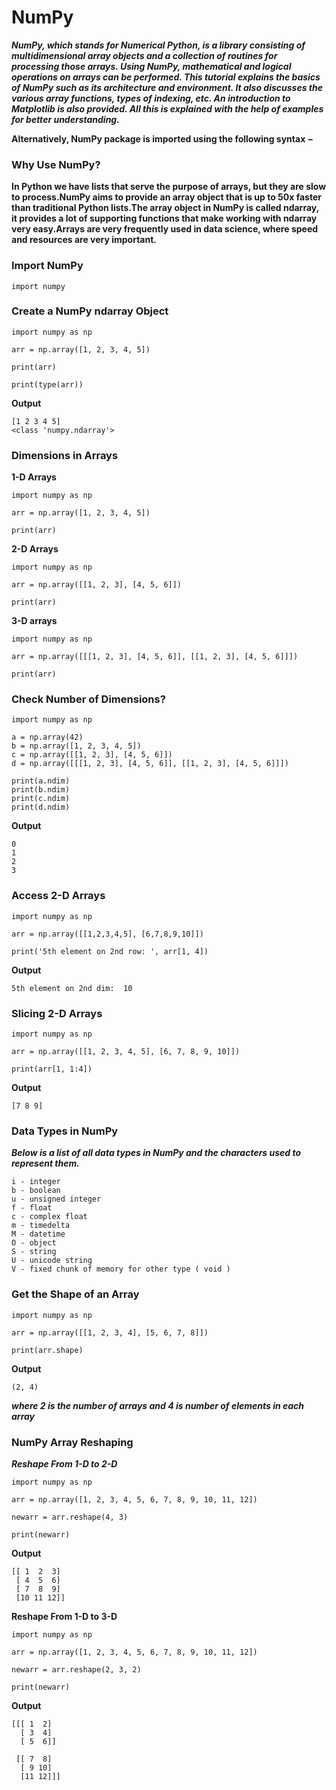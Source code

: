 # NumPy

**_NumPy, which stands for Numerical Python, is a library consisting of multidimensional array objects and a collection of routines for processing those arrays. Using NumPy, mathematical and logical operations on arrays can be performed. This tutorial explains the basics of NumPy such as its architecture and environment. It also discusses the various array functions, types of indexing, etc. An introduction to Matplotlib is also provided. All this is explained with the help of examples for better understanding._**

**Alternatively, NumPy package is imported using the following syntax −**

### Why Use NumPy?

**In Python we have lists that serve the purpose of arrays, but they are slow to process.NumPy aims to provide an array object that is up to 50x faster than traditional Python lists.The array object in NumPy is called ndarray, it provides a lot of supporting functions that make working with ndarray very easy.Arrays are very frequently used in data science, where speed and resources are very important.**

### Import NumPy

```
import numpy
```

### Create a NumPy ndarray Object

```
import numpy as np

arr = np.array([1, 2, 3, 4, 5])

print(arr)

print(type(arr))
```

**Output**

```
[1 2 3 4 5]
<class 'numpy.ndarray'>
```

### Dimensions in Arrays

**1-D Arrays**

```
import numpy as np

arr = np.array([1, 2, 3, 4, 5])

print(arr)
```

**2-D Arrays**

```
import numpy as np

arr = np.array([[1, 2, 3], [4, 5, 6]])

print(arr)
```

**3-D arrays**

```
import numpy as np

arr = np.array([[[1, 2, 3], [4, 5, 6]], [[1, 2, 3], [4, 5, 6]]])

print(arr)
```

### Check Number of Dimensions?

```
import numpy as np

a = np.array(42)
b = np.array([1, 2, 3, 4, 5])
c = np.array([[1, 2, 3], [4, 5, 6]])
d = np.array([[[1, 2, 3], [4, 5, 6]], [[1, 2, 3], [4, 5, 6]]])

print(a.ndim)
print(b.ndim)
print(c.ndim)
print(d.ndim)
```

**Output**

```
0
1
2
3
```

### Access 2-D Arrays

```
import numpy as np

arr = np.array([[1,2,3,4,5], [6,7,8,9,10]])

print('5th element on 2nd row: ', arr[1, 4])
```

**Output**

```
5th element on 2nd dim:  10
```

### Slicing 2-D Arrays

```
import numpy as np

arr = np.array([[1, 2, 3, 4, 5], [6, 7, 8, 9, 10]])

print(arr[1, 1:4])
```

**Output**

```
[7 8 9]
```

### Data Types in NumPy

**_Below is a list of all data types in NumPy and the characters used to represent them._**

```
i - integer
b - boolean
u - unsigned integer
f - float
c - complex float
m - timedelta
M - datetime
O - object
S - string
U - unicode string
V - fixed chunk of memory for other type ( void )
```

### Get the Shape of an Array

```
import numpy as np

arr = np.array([[1, 2, 3, 4], [5, 6, 7, 8]])

print(arr.shape)
```

**Output**

```
(2, 4)
```

**_where 2 is the number of arrays and 4 is number of elements in each array_**

### NumPy Array Reshaping

**_Reshape From 1-D to 2-D_**

```
import numpy as np

arr = np.array([1, 2, 3, 4, 5, 6, 7, 8, 9, 10, 11, 12])

newarr = arr.reshape(4, 3)

print(newarr)
```

**Output**

```
[[ 1  2  3]
 [ 4  5  6]
 [ 7  8  9]
 [10 11 12]]
```

**Reshape From 1-D to 3-D**

```
import numpy as np

arr = np.array([1, 2, 3, 4, 5, 6, 7, 8, 9, 10, 11, 12])

newarr = arr.reshape(2, 3, 2)

print(newarr)
```

**Output**

```
[[[ 1  2]
  [ 3  4]
  [ 5  6]]

 [[ 7  8]
  [ 9 10]
  [11 12]]]
```
